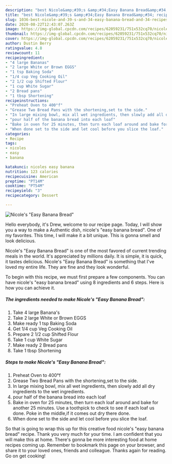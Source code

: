 ```yaml
---
description: "best Nicole&amp;#39;s &amp;#34;Easy Banana Bread&amp;#34; recipes | how to make homemade Nicole&amp;#39;s &amp;#34;Easy Banana Bread&amp;#34;"
title: "best Nicole&amp;#39;s &amp;#34;Easy Banana Bread&amp;#34; recipes | how to make homemade Nicole&amp;#39;s &amp;#34;Easy Banana Bread&amp;#34;"
slug: 1036-best-nicole-and-39-s-and-34-easy-banana-bread-and-34-recipes-how-to-make-homemade-nicole-and-39-s-and-34-easy-banana-bread-and-34
date: 2020-08-22T12:43:07.263Z
image: https://img-global.cpcdn.com/recipes/62059231/751x532cq70/nicoles-easy-banana-bread-recipe-main-photo.jpg
thumbnail: https://img-global.cpcdn.com/recipes/62059231/751x532cq70/nicoles-easy-banana-bread-recipe-main-photo.jpg
cover: https://img-global.cpcdn.com/recipes/62059231/751x532cq70/nicoles-easy-banana-bread-recipe-main-photo.jpg
author: Dustin Berry
ratingvalue: 4.8
reviewcount: 11
recipeingredient:
- "4 large Bananas"
- "2 large White or Brown EGGS"
- "1 tsp Baking Soda"
- "1/4 cup Veg Cooking Oil"
- "2 1/2 cup Shifted Flour"
- "1 cup White Sugar"
- "2 Bread pans"
- "1 tbsp Shortening"
recipeinstructions:
- "Preheat Oven to 400°f"
- "Grease Two Bread Pans with the shortening,set to the side."
- "In large mixing bowl, mix all wet ingredients, then slowly add all dry ingredients to the wet ingredients."
- "pour half of the banana bread into each loaf"
- "Bake in oven for 25 minutes, then turn each loaf around and bake for another 25 minutes. Use a toothpick to check to see if each loaf us done. Poke in the middle,if it comes out dry there done."
- "When done set to the side and let cool before you slice the loaf."
categories:
- Recipe
tags:
- nicoles
- easy
- banana

katakunci: nicoles easy banana 
nutrition: 123 calories
recipecuisine: American
preptime: "PT14M"
cooktime: "PT54M"
recipeyield: "3"
recipecategory: Dessert

---
```



![Nicole&#39;s &#34;Easy Banana Bread&#34;](https://img-global.cpcdn.com/recipes/62059231/751x532cq70/nicoles-easy-banana-bread-recipe-main-photo.jpg)

Hello everybody, it's Drew, welcome to our recipe page. Today, I will show you a way to make a Authentic dish, nicole&#39;s &#34;easy banana bread&#34;. One of my favorites. This time, I will make it a bit unique. This is gonna smell and look delicious.



Nicole&#39;s &#34;Easy Banana Bread&#34; is one of the most favored of current trending meals in the world. It's appreciated by millions daily. It is simple, it is quick, it tastes delicious. Nicole&#39;s &#34;Easy Banana Bread&#34; is something that I've loved my entire life. They are fine and they look wonderful.


To begin with this recipe, we must first prepare a few components. You can have nicole&#39;s &#34;easy banana bread&#34; using 8 ingredients and 6 steps. Here is how you can achieve it.

<!--inarticleads1-->

##### The ingredients needed to make Nicole&#39;s &#34;Easy Banana Bread&#34;:

1. Take 4 large Banana&#39;s
1. Take 2 large White or Brown EGGS
1. Make ready 1 tsp Baking Soda
1. Get 1/4 cup Veg Cooking Oil
1. Prepare 2 1/2 cup Shifted Flour
1. Take 1 cup White Sugar
1. Make ready 2 Bread pans
1. Take 1 tbsp Shortening




<!--inarticleads2-->

##### Steps to make Nicole&#39;s &#34;Easy Banana Bread&#34;:

1. Preheat Oven to 400°f
1. Grease Two Bread Pans with the shortening,set to the side.
1. In large mixing bowl, mix all wet ingredients, then slowly add all dry ingredients to the wet ingredients.
1. pour half of the banana bread into each loaf
1. Bake in oven for 25 minutes, then turn each loaf around and bake for another 25 minutes. Use a toothpick to check to see if each loaf us done. Poke in the middle,if it comes out dry there done.
1. When done set to the side and let cool before you slice the loaf.




So that is going to wrap this up for this creative food nicole&#39;s &#34;easy banana bread&#34; recipe. Thank you very much for your time. I am confident that you will make this at home. There's gonna be more interesting food at home recipes coming up. Remember to bookmark this page on your browser, and share it to your loved ones, friends and colleague. Thanks again for reading. Go on get cooking!
